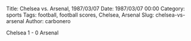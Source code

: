 Title: Chelsea vs. Arsenal, 1987/03/07
Date: 1987/03/07 00:00
Category: sports
Tags: football, football scores, Chelsea, Arsenal
Slug: chelsea-vs-arsenal
Author: carbonero


Chelsea 1 - 0 Arsenal
